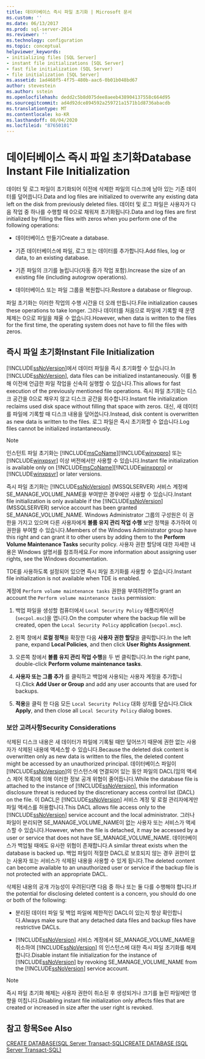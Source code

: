 ```yaml
---
title: 데이터베이스 즉시 파일 초기화 | Microsoft 문서
ms.custom: ''
ms.date: 06/13/2017
ms.prod: sql-server-2014
ms.reviewer: ''
ms.technology: configuration
ms.topic: conceptual
helpviewer_keywords:
- initializing files [SQL Server]
- instant file initializations [SQL Server]
- fast file initialization (SQL Server)
- file initialization [SQL Server]
ms.assetid: 1ad468f5-4f75-480b-aac6-0b01b048bd67
author: stevestein
ms.author: sstein
ms.openlocfilehash: dedd2c5b8d075dee8aeeb438904137558c664d95
ms.sourcegitcommit: ad4d92dce894592a259721a1571b1d8736abacdb
ms.translationtype: MT
ms.contentlocale: ko-KR
ms.lasthandoff: 08/04/2020
ms.locfileid: "87650101"
---
```

# <a name="database-instant-file-initialization"></a><span data-ttu-id="4df0a-102">데이터베이스 즉시 파일 초기화</span><span class="sxs-lookup"><span data-stu-id="4df0a-102">Database Instant File Initialization</span></span>
  <span data-ttu-id="4df0a-103">데이터 및 로그 파일이 초기화되어 이전에 삭제한 파일의 디스크에 남아 있는 기존 데이터를 덮어씁니다.</span><span class="sxs-lookup"><span data-stu-id="4df0a-103">Data and log files are initialized to overwrite any existing data left on the disk from previously deleted files.</span></span> <span data-ttu-id="4df0a-104">데이터 및 로그 파일은 사용자가 다음 작업 중 하나를 수행할 때 0으로 채워져 초기화됩니다.</span><span class="sxs-lookup"><span data-stu-id="4df0a-104">Data and log files are first initialized by filling the files with zeros when you perform one of the following operations:</span></span>  
  
-   <span data-ttu-id="4df0a-105">데이터베이스 만들기</span><span class="sxs-lookup"><span data-stu-id="4df0a-105">Create a database.</span></span>  
  
-   <span data-ttu-id="4df0a-106">기존 데이터베이스에 파일, 로그 또는 데이터를 추가합니다.</span><span class="sxs-lookup"><span data-stu-id="4df0a-106">Add files, log or data, to an existing database.</span></span>  
  
-   <span data-ttu-id="4df0a-107">기존 파일의 크기를 늘립니다(자동 증가 작업 포함).</span><span class="sxs-lookup"><span data-stu-id="4df0a-107">Increase the size of an existing file (including autogrow operations).</span></span>  
  
-   <span data-ttu-id="4df0a-108">데이터베이스 또는 파일 그룹을 복원합니다.</span><span class="sxs-lookup"><span data-stu-id="4df0a-108">Restore a database or filegroup.</span></span>  
  
 <span data-ttu-id="4df0a-109">파일 초기화는 이러한 작업의 수행 시간을 더 오래 만듭니다.</span><span class="sxs-lookup"><span data-stu-id="4df0a-109">File initialization causes these operations to take longer.</span></span> <span data-ttu-id="4df0a-110">그러나 데이터를 처음으로 파일에 기록할 때 운영 체제는 0으로 파일을 채울 수 없습니다.</span><span class="sxs-lookup"><span data-stu-id="4df0a-110">However, when data is written to the files for the first time, the operating system does not have to fill the files with zeros.</span></span>  
  
## <a name="instant-file-initialization"></a><span data-ttu-id="4df0a-111">즉시 파일 초기화</span><span class="sxs-lookup"><span data-stu-id="4df0a-111">Instant File Initialization</span></span>  
 <span data-ttu-id="4df0a-112">[!INCLUDE[ssNoVersion](../../includes/ssnoversion-md.md)]에서 데이터 파일을 즉시 초기화할 수 있습니다.</span><span class="sxs-lookup"><span data-stu-id="4df0a-112">In [!INCLUDE[ssNoVersion](../../includes/ssnoversion-md.md)], data files can be initialized instantaneously.</span></span> <span data-ttu-id="4df0a-113">이를 통해 이전에 언급한 파일 작업을 신속히 실행할 수 있습니다.</span><span class="sxs-lookup"><span data-stu-id="4df0a-113">This allows for fast execution of the previously mentioned file operations.</span></span> <span data-ttu-id="4df0a-114">즉시 파일 초기화는 디스크 공간을 0으로 채우지 않고 디스크 공간을 회수합니다.</span><span class="sxs-lookup"><span data-stu-id="4df0a-114">Instant file initialization reclaims used disk space without filling that space with zeros.</span></span> <span data-ttu-id="4df0a-115">대신, 새 데이터를 파일에 기록할 때 디스크 내용을 덮어씁니다.</span><span class="sxs-lookup"><span data-stu-id="4df0a-115">Instead, disk content is overwritten as new data is written to the files.</span></span> <span data-ttu-id="4df0a-116">로그 파일은 즉시 초기화할 수 없습니다.</span><span class="sxs-lookup"><span data-stu-id="4df0a-116">Log files cannot be initialized instantaneously.</span></span>  
  
> [!NOTE]  
>  <span data-ttu-id="4df0a-117">인스턴트 파일 초기화는 [!INCLUDE[msCoName](../../includes/msconame-md.md)][!INCLUDE[winxppro](../../includes/winxppro-md.md)] 또는 [!INCLUDE[winxpsvr](../../includes/winxpsvr-md.md)] 이상 버전에서만 사용할 수 있습니다.</span><span class="sxs-lookup"><span data-stu-id="4df0a-117">Instant file initialization is available only on [!INCLUDE[msCoName](../../includes/msconame-md.md)][!INCLUDE[winxppro](../../includes/winxppro-md.md)] or [!INCLUDE[winxpsvr](../../includes/winxpsvr-md.md)] or later versions.</span></span>  
  
 <span data-ttu-id="4df0a-118">즉시 파일 초기화는 [!INCLUDE[ssNoVersion](../../includes/ssnoversion-md.md)] (MSSQLSERVER) 서비스 계정에 SE_MANAGE_VOLUME_NAME을 부여받은 경우에만 사용할 수 있습니다.</span><span class="sxs-lookup"><span data-stu-id="4df0a-118">Instant file initialization is only available if the [!INCLUDE[ssNoVersion](../../includes/ssnoversion-md.md)] (MSSQLSERVER) service account has been granted SE_MANAGE_VOLUME_NAME.</span></span> <span data-ttu-id="4df0a-119">Windows Administrator 그룹의 구성원은 이 권한을 가지고 있으며 다른 사용자에게 **볼륨 유지 관리 작업 수행** 보안 정책을 추가하여 이 권한을 부여할 수 있습니다.</span><span class="sxs-lookup"><span data-stu-id="4df0a-119">Members of the Windows Administrator group have this right and can grant it to other users by adding them to the **Perform Volume Maintenance Tasks** security policy.</span></span> <span data-ttu-id="4df0a-120">사용자 권한 할당에 대한 자세한 내용은 Windows 설명서를 참조하세요.</span><span class="sxs-lookup"><span data-stu-id="4df0a-120">For more information about assigning user rights, see the Windows documentation.</span></span>  
  
 <span data-ttu-id="4df0a-121">TDE를 사용하도록 설정되어 있으면 즉시 파일 초기화를 사용할 수 없습니다.</span><span class="sxs-lookup"><span data-stu-id="4df0a-121">Instant file initialization is not available when TDE is enabled.</span></span>  
  
 <span data-ttu-id="4df0a-122">계정에 `Perform volume maintenance tasks` 권한을 부여하려면</span><span class="sxs-lookup"><span data-stu-id="4df0a-122">To grant an account the `Perform volume maintenance tasks` permission:</span></span>  
  
1.  <span data-ttu-id="4df0a-123">백업 파일을 생성할 컴퓨터에서 `Local Security Policy` 애플리케이션(`secpol.msc`)을 엽니다.</span><span class="sxs-lookup"><span data-stu-id="4df0a-123">On the computer where the backup file will be created, open the `Local Security Policy` application (`secpol.msc`).</span></span>  
  
2.  <span data-ttu-id="4df0a-124">왼쪽 창에서 **로컬 정책**을 확장한 다음 **사용자 권한 할당**을 클릭합니다.</span><span class="sxs-lookup"><span data-stu-id="4df0a-124">In the left pane, expand **Local Policies**, and then click **User Rights Assignment**.</span></span>  
  
3.  <span data-ttu-id="4df0a-125">오른쪽 창에서 **볼륨 유지 관리 작업 수행**을 두 번 클릭합니다.</span><span class="sxs-lookup"><span data-stu-id="4df0a-125">In the right pane, double-click **Perform volume maintenance tasks**.</span></span>  
  
4.  <span data-ttu-id="4df0a-126">**사용자 또는 그룹 추가** 를 클릭하고 백업에 사용되는 사용자 계정을 추가합니다.</span><span class="sxs-lookup"><span data-stu-id="4df0a-126">Click **Add User or Group** and add any user accounts that are used for backups.</span></span>  
  
5.  <span data-ttu-id="4df0a-127">**적용**을 클릭 한 다음 모든 `Local Security Policy` 대화 상자를 닫습니다.</span><span class="sxs-lookup"><span data-stu-id="4df0a-127">Click **Apply**, and then close all `Local Security Policy` dialog boxes.</span></span>  
  
### <a name="security-considerations"></a><span data-ttu-id="4df0a-128">보안 고려사항</span><span class="sxs-lookup"><span data-stu-id="4df0a-128">Security Considerations</span></span>  
 <span data-ttu-id="4df0a-129">삭제된 디스크 내용은 새 데이터가 파일에 기록될 때만 덮어쓰기 때문에 권한 없는 사용자가 삭제된 내용에 액세스할 수 있습니다.</span><span class="sxs-lookup"><span data-stu-id="4df0a-129">Because the deleted disk content is overwritten only as new data is written to the files, the deleted content might be accessed by an unauthorized principal.</span></span> <span data-ttu-id="4df0a-130">데이터베이스 파일이 [!INCLUDE[ssNoVersion](../../includes/ssnoversion-md.md)]의 인스턴스에 연결되어 있는 동안 파일의 DACL(임의 액세스 제어 목록)에 의해 이러한 정보 공개 위협이 줄어듭니다.</span><span class="sxs-lookup"><span data-stu-id="4df0a-130">While the database file is attached to the instance of [!INCLUDE[ssNoVersion](../../includes/ssnoversion-md.md)], this information disclosure threat is reduced by the discretionary access control list (DACL) on the file.</span></span> <span data-ttu-id="4df0a-131">이 DACL은 [!INCLUDE[ssNoVersion](../../includes/ssnoversion-md.md)] 서비스 계정 및 로컬 관리자에게만 파일 액세스를 허용합니다.</span><span class="sxs-lookup"><span data-stu-id="4df0a-131">This DACL allows file access only to the [!INCLUDE[ssNoVersion](../../includes/ssnoversion-md.md)] service account and the local administrator.</span></span> <span data-ttu-id="4df0a-132">그러나 파일이 분리되면 SE_MANAGE_VOLUME_NAME이 없는 사용자 또는 서비스가 액세스할 수 있습니다.</span><span class="sxs-lookup"><span data-stu-id="4df0a-132">However, when the file is detached, it may be accessed by a user or service that does not have SE_MANAGE_VOLUME_NAME.</span></span> <span data-ttu-id="4df0a-133">데이터베이스가 백업될 때에도 유사한 위협이 존재합니다.</span><span class="sxs-lookup"><span data-stu-id="4df0a-133">A similar threat exists when the database is backed up.</span></span> <span data-ttu-id="4df0a-134">백업 파일이 적절한 DACL로 보호되지 않는 경우 권한이 없는 사용자 또는 서비스가 삭제된 내용을 사용할 수 있게 됩니다.</span><span class="sxs-lookup"><span data-stu-id="4df0a-134">The deleted content can become available to an unauthorized user or service if the backup file is not protected with an appropriate DACL.</span></span>  
  
 <span data-ttu-id="4df0a-135">삭제된 내용의 공개 가능성이 우려된다면 다음 중 하나 또는 둘 다를 수행해야 합니다.</span><span class="sxs-lookup"><span data-stu-id="4df0a-135">If the potential for disclosing deleted content is a concern, you should do one or both of the following:</span></span>  
  
-   <span data-ttu-id="4df0a-136">분리된 데이터 파일 및 백업 파일에 제한적인 DACL이 있는지 항상 확인합니다.</span><span class="sxs-lookup"><span data-stu-id="4df0a-136">Always make sure that any detached data files and backup files have restrictive DACLs.</span></span>  
  
-   <span data-ttu-id="4df0a-137">[!INCLUDE[ssNoVersion](../../includes/ssnoversion-md.md)] 서비스 계정에서 SE_MANAGE_VOLUME_NAME을 취소하여 [!INCLUDE[ssNoVersion](../../includes/ssnoversion-md.md)] 의 인스턴스에 대한 즉시 파일 초기화를 해제합니다.</span><span class="sxs-lookup"><span data-stu-id="4df0a-137">Disable instant file initialization for the instance of [!INCLUDE[ssNoVersion](../../includes/ssnoversion-md.md)] by revoking SE_MANAGE_VOLUME_NAME from the [!INCLUDE[ssNoVersion](../../includes/ssnoversion-md.md)] service account.</span></span>  
  
> [!NOTE]  
>  <span data-ttu-id="4df0a-138">즉시 파일 초기화 해제는 사용자 권한이 취소된 후 생성되거나 크기를 늘린 파일에만 영향을 미칩니다.</span><span class="sxs-lookup"><span data-stu-id="4df0a-138">Disabling instant file initialization only affects files that are created or increased in size after the user right is revoked.</span></span>  
  
## <a name="see-also"></a><span data-ttu-id="4df0a-139">참고 항목</span><span class="sxs-lookup"><span data-stu-id="4df0a-139">See Also</span></span>  
 [<span data-ttu-id="4df0a-140">CREATE DATABASE&#40;SQL Server Transact-SQL&#41;</span><span class="sxs-lookup"><span data-stu-id="4df0a-140">CREATE DATABASE &#40;SQL Server Transact-SQL&#41;</span></span>](/sql/t-sql/statements/create-database-sql-server-transact-sql)  
  
  
